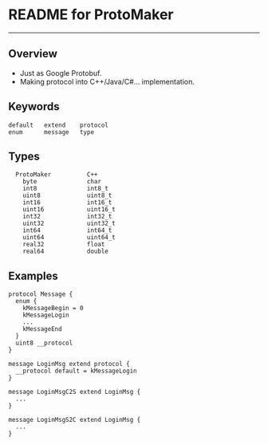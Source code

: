 # **README for ProtoMaker** #
***


## **Overview** ##
 * Just as Google Protobuf. 
 * Making protocol into C++/Java/C#... implementation.


## **Keywords** ##
    default   extend    protocol
    enum      message   type


## **Types** ##
      ProtoMaker          C++
        byte              char
        int8              int8_t
        uint8             uint8_t
        int16             int16_t
        uint16            uint16_t
        int32             int32_t
        uint32            uint32_t
        int64             int64_t
        uint64            uint64_t
        real32            float
        real64            double


## **Examples** ##
    protocol Message {
      enum {
        kMessageBegin = 0
        kMessageLogin
        ...
        kMessageEnd
      }
      uint8 __protocol 
    }

    message LoginMsg extend protocol {
      __protocol default = kMessageLogin
    }

    message LoginMsgC2S extend LoginMsg {
      ...
    }

    message LoginMsgS2C extend LoginMsg {
      ...
    }
